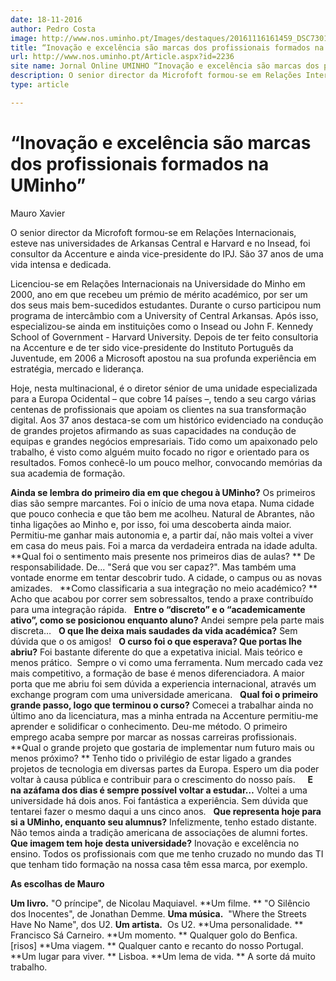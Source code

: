 ```yaml
---
date: 18-11-2016
author: Pedro Costa
image: http://www.nos.uminho.pt/Images/destaques/20161116161459_DSC7301.jpg
title: “Inovação e excelência são marcas dos profissionais formados na UMinho”
url: http://www.nos.uminho.pt/Article.aspx?id=2236
site name: Jornal Online UMINHO “Inovação e excelência são marcas dos profissionais formados na UMinho”
description: O senior director da Microfoft formou-se em Relações Internacionais, esteve nas universidades de Arkansas Central e Harvard e no Insead, foi consultor da Accenture e ainda vice-presidente do IPJ. São 37 anos de uma vida intensa e dedicada.
type: article

---
```

# “Inovação e excelência são marcas dos profissionais formados na UMinho”


  

Mauro Xavier

O senior director da Microfoft formou-se em Relações Internacionais, esteve nas universidades de Arkansas Central e Harvard e no Insead, foi consultor da Accenture e ainda vice-presidente do IPJ. São 37 anos de uma vida intensa e dedicada.

Licenciou-se em Relações Internacionais na Universidade do Minho em 2000, ano em que recebeu um prémio de mérito académico, por ser um dos seus mais bem-sucedidos estudantes. Durante o curso participou num programa de intercâmbio com a University of Central Arkansas. Após isso, especializou-se ainda em instituições como o Insead ou John F. Kennedy School of Government - Harvard University. Depois de ter feito consultoria na Accenture e de ter sido vice-presidente do Instituto Português da Juventude, em 2006 a Microsoft apostou na sua profunda experiência em estratégia, mercado e liderança.

Hoje, nesta multinacional, é o diretor sénior de uma unidade especializada para a Europa Ocidental – que cobre 14 países –, tendo a seu cargo várias centenas de profissionais que apoiam os clientes na sua transformação digital. Aos 37 anos destaca-se com um histórico evidenciado na condução de grandes projetos afirmando as suas capacidades na condução de equipas e grandes negócios empresariais. Tido como um apaixonado pelo trabalho, é visto como alguém muito focado no rigor e orientado para os resultados. Fomos conhecê-lo um pouco melhor, convocando memórias da sua academia de formação.

**Ainda se lembra do primeiro dia em que chegou à UMinho?** 
Os primeiros dias são sempre marcantes. Foi o início de uma nova etapa. Numa cidade que pouco conhecia e que tão bem me acolheu. Natural de Abrantes, não tinha ligações ao Minho e, por isso, foi uma descoberta ainda maior. Permitiu-me ganhar mais autonomia e, a partir daí, não mais voltei a viver em casa do meus pais. Foi a marca da verdadeira entrada na idade adulta.
 
**Qual foi o sentimento mais presente nos primeiros dias de aulas? ** 
De responsabilidade. De... "Será que vou ser capaz?". Mas também uma vontade enorme em tentar descobrir tudo. A cidade, o campus ou as novas amizades.
 
**Como classificaria a sua integração no meio académico? ** 
Acho que acabou por correr sem sobressaltos, tendo a praxe contribuído para uma integração rápida.
 
**Entre o “discreto” e o “academicamente ativo”, como se posicionou enquanto aluno?** 
Andei sempre pela parte mais discreta…
 
**O que lhe deixa mais saudades da vida académica?** 
Sem dúvida que o os amigos!
 
**O curso foi o que esperava? Que portas lhe abriu?** 
Foi bastante diferente do que a expetativa inicial. Mais teórico e menos prático.  Sempre o vi como uma ferramenta. Num mercado cada vez mais competitivo, a formação de base é menos diferenciadora. A maior porta que me abriu foi sem dúvida a experiencia internacional, através um exchange program com uma universidade americana.
 
**Qual foi o primeiro grande passo, logo que terminou o curso?** 
Comecei a trabalhar ainda no último ano da licenciatura, mas a minha entrada na Accenture permitiu-me aprender e solidificar o conhecimento. Deu-me método. O primeiro emprego acaba sempre por marcar as nossas carreiras profissionais.
 
**Qual o grande projeto que gostaria de implementar num futuro mais ou menos próximo? ** 
Tenho tido o privilégio de estar ligado a grandes projetos de tecnologia em diversas partes da Europa. Espero um dia poder voltar à causa pública e contribuir para o crescimento do nosso país.  
 
**E na azáfama dos dias é sempre possível voltar a estudar…** 
Voltei a uma universidade há dois anos. Foi fantástica a experiência. Sem dúvida que tentarei fazer o mesmo daqui a uns cinco anos.
 
**Que representa hoje para si a UMinho, enquanto seu alumnus?** 
Infelizmente, tenho estado distante. Não temos ainda a tradição americana de associações de alumni fortes.
 
**Que imagem tem hoje desta universidade?** 
Inovação e excelência no ensino. Todos os profissionais com que me tenho cruzado no mundo das TI que tenham tido formação na nossa casa têm essa marca, por exemplo.
 

**As escolhas de Mauro** 

**Um livro.**  "O príncipe", de Nicolau Maquiavel.
**Um filme. ** "O Silêncio dos Inocentes", de Jonathan Demme.
**Uma música.**  "Where the Streets Have No Name", dos U2.
**Um artista.**  Os U2.
**Uma personalidade. ** Francisco Sá Carneiro.
**Um momento. ** Qualquer golo do Benfica. [risos]
**Uma viagem. ** Qualquer canto e recanto do nosso Portugal.
**Um lugar para viver. ** Lisboa.
**Um lema de vida. ** A sorte dá muito trabalho.
 

